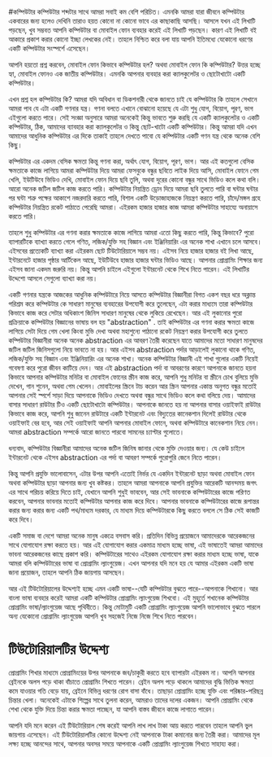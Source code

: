 #কম্পিউটার
কম্পিউটার শব্দটার সাথে আমরা সবাই কম বেশি পরিচিত। এমনকি আমরা যারা জীবনে কম্পিউটার একবারের জন্য হলেও দেখিনি তারাও হয়ত কোনো না কোনো ভাবে এর  কাছাকাছি আসছি। আসলে যখন এই লিখাটি পড়ছেন, খুব সম্ভবত আপনি কম্পিউটার বা মোবাইল ফোন ব্যবহার করেই এই লিখাটি পড়ছেন। কারণ এই লিখাটি বই আকারে প্রকাশ করার কোনো ইচ্ছা লেখকের নেই। তাহলে নিশ্চিত করে বলা যায় আপনি ইতিমধ্যে যেকোনো ধরণের একটি কম্পিউটার সংস্পর্শে এসেছেন। 

আপনি হয়তো প্রশ্ন করবেন, মোবাইল ফোন কিভাবে কম্পিউটার হল? অথবা মোবাইল ফোন কি কম্পিউটার? উত্তর হচ্ছে হ্যা, মোবাইল ফোনও এক জাতীয় কম্পিউটার। এমনকি আপনার ব্যবহার করা ক্যালকুলেটর ও ছোটোখাটো একটি কম্পিউটার। 

এখন প্রশ্ন হল কম্পিউটার কি?  আমরা যদি অবিধান বা ডিকশনারী থেকে জানতে চাই যে কম্পিউটার কি তাহলে সেখানে আমরা পাব যে এটা একটি গণনার যন্ত্র। গণনা বলতে এখানে বোঝানো হয়েছে যে এটা শুধু যোগ, বিয়োগ, পূরণ, ভাগ এইগুলো করতে পারে।  সেই  সংজ্ঞা অনুসারে আমরা অনেকেই কিন্তু ভাবতে শুরু করছি যে একটি ক্যালকুলেটর ও একটি কম্পিউটার, ঠিক, আমাদের  ব্যাবহার করা ক্যালকুলেটর ও কিন্তু ছোট-খাটো একটি কম্পিউটার।  কিন্তু আমরা যদি এখন আমাদের আধুনিক কম্পিউটার এর দিকে তাকাই তাহলে দেখতে পাবো যে কম্পিউটার একটি গণন যন্ত্র থেকে অনেক বেশি কিছু। 

কম্পিউটার এর একদম বেসিক ক্ষমতা কিন্তু গণনা করা, অর্থাৎ যোগ, বিয়োগ, পূরণ, ভাগ।  আর এই কতগুলো বেসিক ক্ষমতাকে কাজে লাগিয়ে আমরা কম্পিউটার দিয়ে আমরা ফেসবুকে বন্ধুর ছবিতে লাইক দিয়ে আসি, মোবাইল ফোনে গেম খেলি, ইউটিউবে ভিডিও দেখি, মোবাইল ফোন দিয়ে ছবি তুলি, অথবা দূরের কোনো বন্ধুর সাথে ভিডিও কলে কথা বলি।  আরো অনেক জটিল জটিল কাজ করতে পারি।  কম্পিউটার নিয়ন্ত্রিত ড্রোন দিয়ে আমরা ছবি তুলতে পারি বা ঘন্টার ঘন্টার পর ঘন্টা শত্রু পক্ষের আকাশে নজরদারি করতে পারি, বিশাল একটি উড়োজাহাজকে নিয়ন্ত্রণ করতে পারি, চাঁদে/মঙ্গল  গ্রহে কম্পিউটার নিয়ন্ত্রিত রকেট পাঠাতে পেরেছি আমরা।  এইরকম হাজার হাজার কাজ আমরা কম্পিউটার সাহায্যে অনায়াসে করতে পারি। 

তাহলে শুধু কম্পিউটার এর গণনা করার ক্ষমতাকে কাজে লাগিয়ে আমরা এতো কিছু করতে পারি, কিন্তু কিভাবে? পুরো ব্যাপারটিকে ব্যাখ্যা করতে গেলে গণিত, লজিক/যুক্তি সহ বিজ্ঞান এবং ইঞ্জিনিয়ারিং এর অনেক শাখা এখানে চলে আসবে। এইসবের প্রত্যেকটি ব্যাখ্যা করা এইরকম ছোট টিউটোরিয়ালে সম্ভব নয়। এইসব নিয়ে হাজার হাজার বই লিখা আছে, ইন্টারনেটে হাজার পৃষ্ঠার আর্টিকেল আছে, ইউটিউবে হাজার হাজার ঘন্টার ভিডিও আছে। আপনার প্রোগ্রামিং শিক্ষার জন্য এইসব জানা একদম জরুরি নয়।  কিন্তু আপনি চাইলে এইগুলো ইন্টারনেট থেকে শিখে নিতে পারেন। 
এই লিখাটির উদ্দেশো আসলে সেগুলো ব্যাখ্যা করা নয়। 

একটি গণনার যন্ত্রকে আজকের আধুনিক কম্পিউটারে নিয়ে আসতে কম্পিউটার বিজ্ঞানীরা বিগত একশ বছর ধরে অক্লান্ত পরিশ্রম করে কম্পিউটার কে সাধারণ মানুষের ব্যবহারের উপযোগী করে তুলেছেন, এটা করার মাধ্যমে তারা কম্পিউটার কিভাবে কাজ করে সেটার অধিকাংশ  জিনিস সাধারণ মানুষের থেকে লুকিয়ে রেখেছেন। আর এই লুকানোর পুরো প্রক্রিয়াকে কম্পিউটার বিজ্ঞানের ভাষায় বল হয় "abstraction" . তাই কম্পিউটার এর গণনা করার ক্ষমতা কাজে লাগিয়ে সেটা দিয়ে গেম খেলা কিংবা মুভি দেখা  অথবা মহাশুন্যে পাঠানো রকেট নিয়ন্ত্রণ  করার  উপযোগী করে তুলতে কম্পিউটার বিজ্ঞানীরা অনেক অনেক  abstraction এর আবরণ তৈরী করেছেন যাতে আমাদের মতো সাধারণ মানুষদের জটিল জটিল জিনিসগুলো নিয়ে ভাবতে না হয়।  আর এইসব abstraction পর্দার আড়ালেই লুকানো থাকে গণিত, লজিক/যুক্তি সহ বিজ্ঞান এবং ইঞ্জিনিয়ারিং এর অনেক শাখা। অনেক কম্পিউটার বিজ্ঞানী এই শাখা গুলোর একটি নিয়েই গবেষণা  করে পুরো জীবন কাটিয়ে দেন।   আর এই  abstraction পর্দা বা আবরণের কারণে আপনাকে জানতে হয়না কিভাবে আপনার কম্পিউটার মনিটর বা  মোবাইল ফোনের স্ক্রীন কাজ করে, আপনি শুধু  মনিটর বা স্ক্রীনে চোখ বুলিয়ে মুভি দেখেন, গান শুনেন, অথবা গেম খেলেন।  মোবাইলের স্ক্রিনে টাচ করেন আর স্ক্রিন আপনার একান্ত অনুগত বন্ধুর মতোই আপনার সেই স্পর্শে সাড়া দিয়ে আপনাকে ভিডিও দেখতে অথবা বন্ধুর সাথে ভিডিও কলে কথা বলিয়ে দেয়।  আমাদের বাসার সাধারণ রাউটার টিও একটি ছোটোখাটো কম্পিউটার।  আপনাকে জানতে হয় না আপনার বাসার ওয়াইফাই রাউটার কিভাবে কাজ করে, আপনি শুধু জানেন রাউটারে একটি ইন্টারনেট  এবং বিদ্যুতের কানেকশান দিলেই রাউটার থেকে ওয়াইফাই বের হবে, আর সেই ওয়াইফাই আপনি আপনার মোবাইল ফোনে, অথবা কম্পিউটারে কানেকশান নিয়ে নেন।  আমরা abstraction সম্পর্কে আরো জানতে পারবো সামনের চ্যাপ্টার গুলোতে। 

ধন্যবাদ, কম্পিউটার বিজ্ঞানীরা আমাদের  অনেক জটিল জিনিষ জানার থেকে মুক্তি দেওয়ার জন্য।  যে কেউ চাইলে ইন্টারনেট থেকে এইসব abstraction এর পর্দা বা আবরণ সম্পর্কে পুরোপুরি জেনে নিতে পারেন। 


কিন্তু আপনি প্রযুক্তি ভালোবাসেন, এটার উপর আপনি এতোই নির্ভর যে একদিন ইন্টারনেট ছাড়া অথবা মোবাইল ফোন অথবা কম্পিউটার ছাড়া আপনার জন্য খুব কষ্টকর। তাহলে আমরা আপনাকে আপনি প্রযুক্তির আরেকটি আনন্দময় জগৎ এর সাথে পরিচয় করিয়ে দিতে চাই, যেখানে আপনি শুধুই ভাববেন, আর সেই ভাবনাকে কম্পিউটারের কাজে পরিণত করবেন, আপনার ভাবনার মতোই কম্পিউটার আপনার কাজ করে দিবে।  আপনার ভাবনাকে কম্পিউটারের কাজে রূপান্তর করার জন্য করার জন্য একটি পথ/মাধ্যম দরকার, যে মাধ্যম দিয়ে কম্পিউটারকে কিছু করতে বললে সে ঠিক সেই কাজটি করে দিবে। 

একটি সমাজ বা দেশে আমরা অনেক মানুষ একত্রে বসবাস করি।  প্রতিদিন বিভিন্ন প্রয়োজনে আমাদেরকে আরেকজনের সাথে যোগাযোগ রক্ষা করতে হয়।  আর এই যোগাযোগ করার একমাত্র মাধ্যম হচ্ছে ভাষা, এই ভাষাতেই আমরা আমাদের ভাবনা আরেকজনের কাছে প্রকাশ করি। কম্পিউটারের সাথেও এইরকম যোগাযোগ রক্ষা করার মাধ্যম  হচ্ছে ভাষা, যাকে আমরা বলি কম্পিউটারের ভাষা বা প্রোগ্রামিং ল্যাংগুয়েজ। এখন আপনার যদি মনে হয় যে আমার এইরকম একটি ভাষা জানা প্রয়োজন, তাহলে আপনি ঠিক জায়গায় আসছেন। 

আর এই টিউটোরিয়ালের উদ্দেশ্যই হচ্ছে এমন একটি ভাষা--যেটি কম্পিউটার বুঝতে পারে--আপনাকে শিখানো।  আর বাংলা ভাষা ব্যবহার করেই আমরা একটি কম্পিউটার প্রোগ্রামিং ল্যাংগুয়েজ শিখবো।   এই মুহূর্তে শখানেক  কম্পিউটার প্রোগ্রামিং ভাষা/ল্যাংগুয়েজ আছে পৃথিবীতে।  কিন্তু মোটামুটি একটি প্রোগ্রামিং ল্যাংগুয়েজ আপনি ভালোভাবে বুঝতে পারলে অন্য যেকোনো প্রোগ্রামিং ল্যাংগুয়েজ আপনি খুব সহজেই নিজে নিজে শিখে নিতে পারবেন। 

# টিউটোরিয়ালটির উদ্দেশ্য
প্রোগ্রামিং শিখার মাধ্যমে প্রোগ্রামিংয়ের উপর আপনাকে জব/চাকুরী করতে হবে ব্যাপারটা এইরকম না। আপনি আপনার ব্রেইনকে অলস পড়ে থাকা বাঁচাতে প্রোগ্রামিং শিখতে পারেন। ব্রেইন অলস পড়ে থাকলে আমাদের বুদ্ধি ভিত্তিক ক্ষমতা কমে যাওয়ার গতি বেড়ে যায়, ব্রেইনে বিভিন্ন ধরণের রোগ বাসা বাঁধে। তাছাড়া প্রোগ্রামিং হচ্ছে যুক্তি এবং পরিষ্কার-পরিছন্ন চিন্তার খেলা। অনেকেই এটাকে শিল্পের সাথে তুলনা করেন, আমরাও তাদের দলের একজন। আপনি প্রোগ্রামিং থেকে শেখা থেকে যুক্তি দিয়ে চিন্তা করার ক্ষমতা পাচ্ছেন, যা আপনি বাস্তব জীবনে কাজে লাগাতে পারেন।

আপনি যদি মনে করেন এই টিউটোরিয়াল শেষ করেই আপনি লাখ লাখ টাকা আয় করতে পারবেন তাহলে আপনি ভুল জায়গায় এসেছেন।  এই টিউটোরিয়ালটির কোনো উদ্দেশ্য নেই আপনাকে টাকা কমানোর জন্য তৈরী করা।  আমাদের মূল লক্ষ্য হচ্ছে আনন্দের সাথে, আপনার অবসর সময়ে আপনাকে একটি প্রোগ্রামিং ল্যাংগুয়েজ শিখতে সাহায্য করা।  
